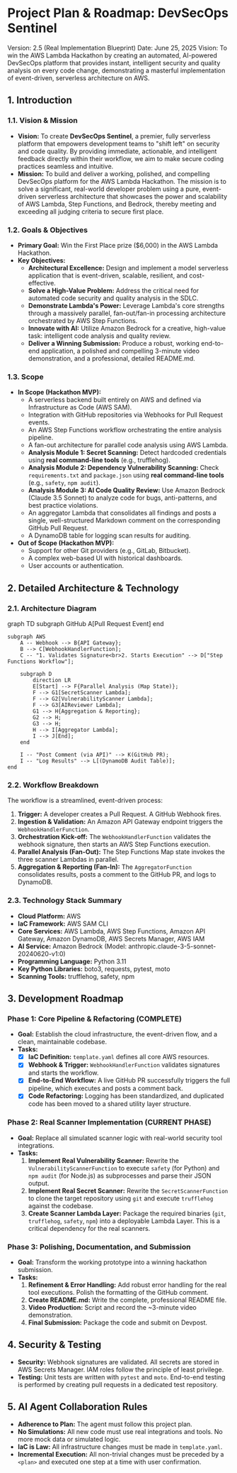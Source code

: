 # **Project Plan & Roadmap: DevSecOps Sentinel**

Version: 2.5 (Real Implementation Blueprint)
Date: June 25, 2025
Vision: To win the AWS Lambda Hackathon by creating an automated, AI-powered DevSecOps platform that provides instant, intelligent security and quality analysis on every code change, demonstrating a masterful implementation of event-driven, serverless architecture on AWS.

## **1. Introduction**

### **1.1. Vision & Mission**

*   **Vision:** To create **DevSecOps Sentinel**, a premier, fully serverless platform that empowers development teams to "shift left" on security and code quality. By providing immediate, actionable, and intelligent feedback directly within their workflow, we aim to make secure coding practices seamless and intuitive.
*   **Mission:** To build and deliver a working, polished, and compelling DevSecOps platform for the AWS Lambda Hackathon. The mission is to solve a significant, real-world developer problem using a pure, event-driven serverless architecture that showcases the power and scalability of AWS Lambda, Step Functions, and Bedrock, thereby meeting and exceeding all judging criteria to secure first place.

### **1.2. Goals & Objectives**

*   **Primary Goal:** Win the First Place prize ($6,000) in the AWS Lambda Hackathon.
*   **Key Objectives:**
    *   **Architectural Excellence:** Design and implement a model serverless application that is event-driven, scalable, resilient, and cost-effective.
    *   **Solve a High-Value Problem:** Address the critical need for automated code security and quality analysis in the SDLC.
    *   **Demonstrate Lambda's Power:** Leverage Lambda's core strengths through a massively parallel, fan-out/fan-in processing architecture orchestrated by AWS Step Functions.
    *   **Innovate with AI:** Utilize Amazon Bedrock for a creative, high-value task: intelligent code analysis and quality review.
    *   **Deliver a Winning Submission:** Produce a robust, working end-to-end application, a polished and compelling 3-minute video demonstration, and a professional, detailed README.md.

### **1.3. Scope**

*   **In Scope (Hackathon MVP):**
    *   A serverless backend built entirely on AWS and defined via Infrastructure as Code (AWS SAM).
    *   Integration with GitHub repositories via Webhooks for Pull Request events.
    *   An AWS Step Functions workflow orchestrating the entire analysis pipeline.
    *   A fan-out architecture for parallel code analysis using AWS Lambda.
    *   **Analysis Module 1: Secret Scanning:** Detect hardcoded credentials using **real command-line tools** (e.g., trufflehog).
    *   **Analysis Module 2: Dependency Vulnerability Scanning:** Check `requirements.txt` and `package.json` using **real command-line tools** (e.g., `safety`, `npm audit`).
    *   **Analysis Module 3: AI Code Quality Review:** Use Amazon Bedrock (Claude 3.5 Sonnet) to analyze code for bugs, anti-patterns, and best practice violations.
    *   An aggregator Lambda that consolidates all findings and posts a single, well-structured Markdown comment on the corresponding GitHub Pull Request.
    *   A DynamoDB table for logging scan results for auditing.
*   **Out of Scope (Hackathon MVP):**
    *   Support for other Git providers (e.g., GitLab, Bitbucket).
    *   A complex web-based UI with historical dashboards.
    *   User accounts or authentication.

## **2. Detailed Architecture & Technology**

### **2.1. Architecture Diagram**

graph TD
    subgraph GitHub
        A[Pull Request Event]
    end

    subgraph AWS
        A -- Webhook --> B{API Gateway};
        B --> C[WebhookHandlerFunction];
        C -- "1. Validates Signature<br>2. Starts Execution" --> D["Step Functions Workflow"];

        subgraph D
            direction LR
            E[Start] --> F{Parallel Analysis (Map State)};
            F --> G1[SecretScanner Lambda];
            F --> G2[VulnerabilityScanner Lambda];
            F --> G3[AIReviewer Lambda];
            G1 --> H{Aggregation & Reporting};
            G2 --> H;
            G3 --> H;
            H --> I[Aggregator Lambda];
            I --> J[End];
        end

        I -- "Post Comment (via API)" --> K(GitHub PR);
        I -- "Log Results" --> L[(DynamoDB Audit Table)];
    end

### **2.2. Workflow Breakdown**

The workflow is a streamlined, event-driven process:

1.  **Trigger:** A developer creates a Pull Request. A GitHub Webhook fires.
2.  **Ingestion & Validation:** An Amazon API Gateway endpoint triggers the `WebhookHandlerFunction`.
3.  **Orchestration Kick-off:** The `WebhookHandlerFunction` validates the webhook signature, then starts an AWS Step Functions execution.
4.  **Parallel Analysis (Fan-Out):** The Step Functions Map state invokes the three scanner Lambdas in parallel.
5.  **Aggregation & Reporting (Fan-In):** The `AggregatorFunction` consolidates results, posts a comment to the GitHub PR, and logs to DynamoDB.

### **2.3. Technology Stack Summary**

*   **Cloud Platform:** AWS
*   **IaC Framework:** AWS SAM CLI
*   **Core Services:** AWS Lambda, AWS Step Functions, Amazon API Gateway, Amazon DynamoDB, AWS Secrets Manager, AWS IAM
*   **AI Service:** Amazon Bedrock (Model: anthropic.claude-3-5-sonnet-20240620-v1:0)
*   **Programming Language:** Python 3.11
*   **Key Python Libraries:** boto3, requests, pytest, moto
*   **Scanning Tools:** trufflehog, safety, npm

## **3. Development Roadmap**

### **Phase 1: Core Pipeline & Refactoring (COMPLETE)**

*   **Goal:** Establish the cloud infrastructure, the event-driven flow, and a clean, maintainable codebase.
*   **Tasks:**
    *   [x] **IaC Definition:** `template.yaml` defines all core AWS resources.
    *   [x] **Webhook & Trigger:** `WebhookHandlerFunction` validates signatures and starts the workflow.
    *   [x] **End-to-End Workflow:** A live GitHub PR successfully triggers the full pipeline, which executes and posts a comment back.
    *   [x] **Code Refactoring:** Logging has been standardized, and duplicated code has been moved to a shared utility layer structure.

### **Phase 2: Real Scanner Implementation (CURRENT PHASE)**

*   **Goal:** Replace all simulated scanner logic with real-world security tool integrations.
*   **Tasks:**
    1.  **Implement Real Vulnerability Scanner:** Rewrite the `VulnerabilityScannerFunction` to execute `safety` (for Python) and `npm audit` (for Node.js) as subprocesses and parse their JSON output.
    2.  **Implement Real Secret Scanner:** Rewrite the `SecretScannerFunction` to clone the target repository using `git` and execute `trufflehog` against the codebase.
    3.  **Create Scanner Lambda Layer:** Package the required binaries (`git`, `trufflehog`, `safety`, `npm`) into a deployable Lambda Layer. This is a critical dependency for the real scanners.

### **Phase 3: Polishing, Documentation, and Submission**

*   **Goal:** Transform the working prototype into a winning hackathon submission.
*   **Tasks:**
    1.  **Refinement & Error Handling:** Add robust error handling for the real tool executions. Polish the formatting of the GitHub comment.
    2.  **Create README.md:** Write the complete, professional README file.
    3.  **Video Production:** Script and record the ~3-minute video demonstration.
    4.  **Final Submission:** Package the code and submit on Devpost.

## **4. Security & Testing**

*   **Security:** Webhook signatures are validated. All secrets are stored in AWS Secrets Manager. IAM roles follow the principle of least privilege.
*   **Testing:** Unit tests are written with `pytest` and `moto`. End-to-end testing is performed by creating pull requests in a dedicated test repository.

## **5. AI Agent Collaboration Rules**

*   **Adherence to Plan:** The agent must follow this project plan.
*   **No Simulations:** All new code must use real integrations and tools. No more mock data or simulated logic.
*   **IaC is Law:** All infrastructure changes must be made in `template.yaml`.
*   **Incremental Execution:** All non-trivial changes must be preceded by a `<plan>` and executed one step at a time with user confirmation.
